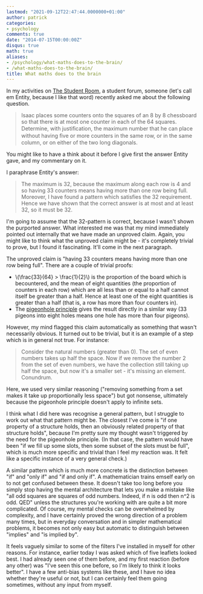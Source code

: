 ```yaml
---
lastmod: "2021-09-12T22:47:44.0000000+01:00"
author: patrick
categories:
- psychology
comments: true
date: "2014-07-15T00:00:00Z"
disqus: true
math: true
aliases:
- /psychology/what-maths-does-to-the-brain/
- /what-maths-does-to-the-brain/
title: What maths does to the brain
---
```


In my activities on [The Student Room], a student forum, someone (let's call em Entity, because I like that word) recently asked me about the following question.

>Isaac places some counters onto the squares of an 8 by 8 chessboard so that there is at most one counter in each of the 64 squares. Determine, with justiﬁcation, the maximum number that he can place without having ﬁve or more counters in the same row, or in the same column, or on either of the two long diagonals.

You might like to have a think about it before I give first the answer Entity gave, and my commentary on it.

I paraphrase Entity's answer:

>The maximum is 32, because the maximum along each row is 4 and so having 33 counters means having more than one row being full. Moreover, I have found a pattern which satisfies the 32 requirement. Hence we have shown that the correct answer is at most and at least 32, so it must be 32.

I'm going to assume that the 32-pattern is correct, because I wasn't shown the purported answer. What interested me was that my mind immediately pointed out internally that we have made an unproved claim. Again, you might like to think what the unproved claim might be - it's completely trivial to prove, but I found it fascinating. It'll come in the next paragraph.

The unproved claim is "having 33 counters means having more than one row being full". There are a couple of trivial proofs:

* \\(\frac{33}{64} > \frac{1}{2}\\) is the proportion of the board which is becountered, and the mean of eight quantities (the proportion of counters in each row) which are all less than or equal to a half cannot itself be greater than a half. Hence at least one of the eight quantities is greater than a half (that is, a row has more than four counters in).
* The [pigeonhole principle] gives the result directly in a similar way (33 pigeons into eight holes means one hole has more than four pigeons).

However, my mind flagged this claim automatically as something that wasn't necessarily obvious. It turned out to be trivial, but it is an example of a step which is in general not true. For instance:

> Consider the natural numbers (greater than 0). The set of even numbers takes up half the space. Now if we remove the number 2 from the set of even numbers, we have the collection still taking up half the space, but now it's a smaller set - it's missing an element. Conundrum.

Here, we used very similar reasoning ("removing something from a set makes it take up proportionally less space") but got nonsense, ultimately because the pigeonhole principle doesn't apply to infinite sets.

I think what I did here was recognise a general pattern, but I struggle to work out what that pattern might be. The closest I've come is "if one property of a structure holds, then an obviously related property of that structure holds", because I'm pretty sure my thought wasn't triggered by the need for the pigeonhole principle. (In that case, the pattern would have been "if we fill up some slots, then some subset of the slots must be full", which is much more specific and trivial than I feel my reaction was. It felt like a specific instance of a very general check.)

A similar pattern which is much more concrete is the distinction between "if" and "only if" and "if and only if". A mathematician trains emself early on to not get confused between these. It doesn't take too long before you simply stop having the mental architecture that lets you make a mistake like "all odd squares are squares of odd numbers. Indeed, if n is odd then n^2 is odd. QED" unless the structures you're working with are quite a bit more complicated. Of course, my mental checks can be overwhelmed by complexity, and I have certainly proved the wrong direction of a problem many times, but in everyday conversation and in simpler mathematical problems, it becomes not only easy but automatic to distinguish between "implies" and "is implied by".

It feels vaguely similar to some of the filters I've installed in myself for other reasons. For instance, earlier today I was asked which of five leaflets looked best. I had already seen one of them before, and my first reaction (before any other) was "I've seen this one before, so I'm likely to think it looks better". I have a few anti-bias systems like these, and I have no idea whether they're useful or not, but I can certainly feel them going sometimes, without any input from myself.


[The Student Room]: http://www.thestudentroom.co.uk
[pigeonhole principle]: https://en.wikipedia.org/wiki/Pigeonhole_principle
